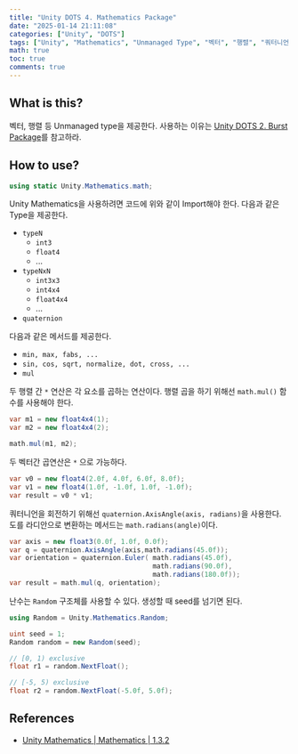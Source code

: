 ```yaml
---
title: "Unity DOTS 4. Mathematics Package"
date: "2025-01-14 21:11:08"
categories: ["Unity", "DOTS"]
tags: ["Unity", "Mathematics", "Unmanaged Type", "벡터", "행렬", "쿼터니언", "Random", "DOTS"]
math: true
toc: true
comments: true
---
```


## What is this?

벡터, 행렬 등 Unmanaged type을 제공한다. 사용하는 이유는 [Unity DOTS 2. Burst Package](https://qlsjtmek2.github.io/posts/Unity-DOTS-2-Burst-Package/)를 참고하라.

## How to use?

```c#
using static Unity.Mathematics.math;
```

Unity Mathematics을 사용하려면 코드에 위와 같이 Import해야 한다. 다음과 같은 Type을 제공한다.

- `typeN`
	- `int3`
	- `float4`
	- ...
- `typeNxN`
	- `int3x3`
	- `int4x4`
	- `float4x4`
	- ...
- `quaternion`

다음과 같은 메서드를 제공한다.

- `min, max, fabs, ...`
- `sin, cos, sqrt, normalize, dot, cross, ...`
- `mul`

두 행렬 간 `*` 연산은 각 요소를 곱하는 연산이다. 행렬 곱을 하기 위해선 `math.mul()` 함수를 사용해야 한다.

```c#
var m1 = new float4x4(1);
var m2 = new float4x4(2);

math.mul(m1, m2);
```

두 벡터간 곱연산은 `*` 으로 가능하다.

```c#
var v0 = new float4(2.0f, 4.0f, 6.0f, 8.0f);
var v1 = new float4(1.0f, -1.0f, 1.0f, -1.0f);
var result = v0 * v1;
```

쿼터니언을  회전하기 위해선 `quaternion.AxisAngle(axis, radians)`을 사용한다. 도를 라디안으로 변환하는 메서드는 `math.radians(angle)`이다.

```c#
var axis = new float3(0.0f, 1.0f, 0.0f); 
var q = quaternion.AxisAngle(axis,math.radians(45.0f)); 
var orientation = quaternion.Euler( math.radians(45.0f), 
                                    math.radians(90.0f),
                                    math.radians(180.0f)); 
var result = math.mul(q, orientation);
```

난수는 `Random` 구조체를 사용할 수 있다. 생성할 때 seed를 넘기면 된다.

```c#
using Random = Unity.Mathematics.Random;

uint seed = 1;
Random random = new Random(seed);

// [0, 1) exclusive
float r1 = random.NextFloat(); 

// [-5, 5) exclusive 
float r2 = random.NextFloat(-5.0f, 5.0f);
```

## References

- [Unity Mathematics \| Mathematics \| 1.3.2](https://docs.unity3d.com/Packages/com.unity.mathematics@1.3/manual/index.html)